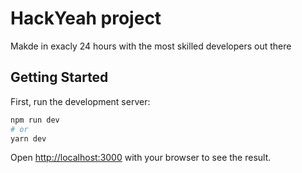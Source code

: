 # HackYeah project
Makde in exacly 24 hours with the most skilled developers out there
## Getting Started

First, run the development server:

```bash
npm run dev
# or
yarn dev
```

Open [http://localhost:3000](http://localhost:3000) with your browser to see the result.